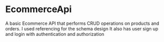 # EcommerceApi
A basic Ecommerce API that performs CRUD operations on products and orders. I used referencing for the schema design
It also has user sign up and login with authentication and authorization
